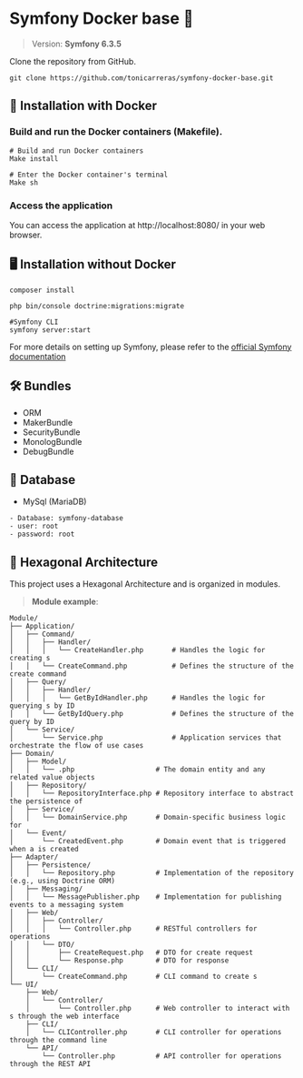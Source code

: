# Symfony Docker base 🐳

> Version: **Symfony 6.3.5**

Clone the repository from GitHub.

```shell
git clone https://github.com/tonicarreras/symfony-docker-base.git
```

## 🚀 Installation with Docker

### Build and run the Docker containers (Makefile).

```shell
# Build and run Docker containers
Make install
```

```shell
# Enter the Docker container's terminal
Make sh
```
### Access the application

You can access the application at http://localhost:8080/ in your web browser.

## 🖥️ Installation without Docker

```shell
composer install
```
```shell
php bin/console doctrine:migrations:migrate
```

```shell
#Symfony CLI
symfony server:start
```

For more details on setting up Symfony, please refer to the [official Symfony documentation](https://symfony.com/doc/current/setup.html)

## 🛠️ Bundles

- ORM
- MakerBundle
- SecurityBundle
- MonologBundle
- DebugBundle


## 🤖 Database

- MySql (MariaDB)

```
- Database: symfony-database 
- user: root
- password: root
```

## 🎯 Hexagonal Architecture
This project uses a Hexagonal Architecture and is organized in modules.

> **Module example**:
```
Module/
├── Application/
│   ├── Command/
│   │   ├── Handler/
│   │   │   └── CreateHandler.php       # Handles the logic for creating s
│   │   └── CreateCommand.php           # Defines the structure of the create command
│   ├── Query/
│   │   ├── Handler/
│   │   │   └── GetByIdHandler.php      # Handles the logic for querying s by ID
│   │   └── GetByIdQuery.php            # Defines the structure of the query by ID
│   └── Service/
│       └── Service.php                 # Application services that orchestrate the flow of use cases
├── Domain/
│   ├── Model/
│   │   └── .php                    # The domain entity and any related value objects
│   ├── Repository/
│   │   └── RepositoryInterface.php # Repository interface to abstract the persistence of 
│   ├── Service/
│   │   └── DomainService.php       # Domain-specific business logic for 
│   └── Event/
│       └── CreatedEvent.php        # Domain event that is triggered when a is created
├── Adapter/
│   ├── Persistence/
│   │   └── Repository.php          # Implementation of the repository (e.g., using Doctrine ORM)
│   ├── Messaging/
│   │   └── MessagePublisher.php    # Implementation for publishing events to a messaging system
│   ├── Web/
│   │   ├── Controller/
│   │   │   └── Controller.php      # RESTful controllers for operations
│   │   └── DTO/
│   │       ├── CreateRequest.php   # DTO for create request
│   │       └── Response.php        # DTO for response
│   └── CLI/
│       └── CreateCommand.php       # CLI command to create s
└── UI/
    ├── Web/
    │   └── Controller/
    │       └── Controller.php      # Web controller to interact with s through the web interface
    ├── CLI/
    │   └── CLIController.php       # CLI controller for operations through the command line
    └── API/
        └── Controller.php          # API controller for operations through the REST API

```
